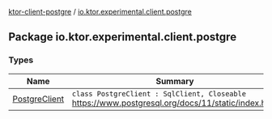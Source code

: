 [ktor-client-postgre](../index.md) / [io.ktor.experimental.client.postgre](./index.md)

## Package io.ktor.experimental.client.postgre

### Types

| Name | Summary |
|---|---|
| [PostgreClient](-postgre-client/index.md) | `class PostgreClient : SqlClient, Closeable`<br>https://www.postgresql.org/docs/11/static/index.html |
